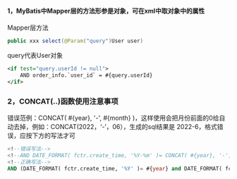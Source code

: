 #### 1，MyBatis中Mapper层的方法形参是对象，可在xml中取对象中的属性

Mapper层方法

```java
public xxx select(@Param("query")User user)
```

query代表User对象

```xml
<if test="query.userId != null">
    AND order_info.`user_id` = #{query.userId}
</if>
```

### 2，CONCAT(..)函数使用注意事项

错误范例：CONCAT( #{year}, '-', #{month} )，这样使用会把月份前面的0给自动去掉，例如：CONCAT(2022，‘-’，06），生成的sql结果是 2022-6，格式错误，应按下方的写法才可

```sql
<!--错误写法-->
<!--AND DATE_FORMAT( fctr.create_time, '%Y-%m' )= CONCAT( #{year}, '-', #{month} )-->
<!--正确写法-->
AND (DATE_FORMAT( fctr.create_time, '%Y' )= #{year} and DATE_FORMAT( fctr.create_time, '%m' )= #{month}  )
```
